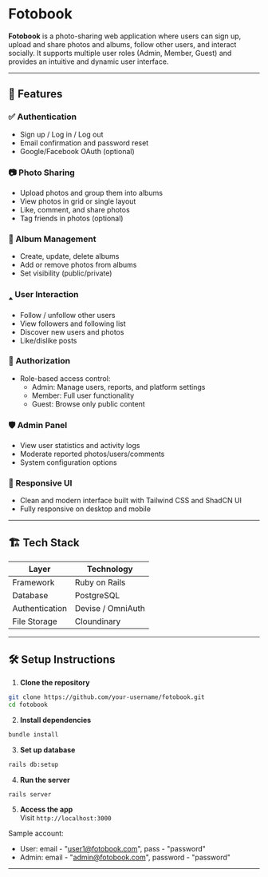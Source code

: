# Fotobook

**Fotobook** is a photo-sharing web application where users can sign up, upload and share photos and albums, follow other users, and interact socially. It supports multiple user roles (Admin, Member, Guest) and provides an intuitive and dynamic user interface.

---

## 🚀 Features

### ✅ Authentication
- Sign up / Log in / Log out
- Email confirmation and password reset
- Google/Facebook OAuth (optional)

### 📷 Photo Sharing
- Upload photos and group them into albums
- View photos in grid or single layout
- Like, comment, and share photos
- Tag friends in photos (optional)

### 📁 Album Management
- Create, update, delete albums
- Add or remove photos from albums
- Set visibility (public/private)

### 🢑 User Interaction
- Follow / unfollow other users
- View followers and following list
- Discover new users and photos
- Like/dislike posts

### 🔐 Authorization
- Role-based access control:
    - Admin: Manage users, reports, and platform settings
    - Member: Full user functionality
    - Guest: Browse only public content

### 🛡️ Admin Panel
- View user statistics and activity logs
- Moderate reported photos/users/comments
- System configuration options

### 📱 Responsive UI
- Clean and modern interface built with Tailwind CSS and ShadCN UI
- Fully responsive on desktop and mobile

---

## 🏗️ Tech Stack

| Layer        | Technology           |
|--------------|----------------------|
| Framework      | Ruby on Rails |
| Database     | PostgreSQL           |
| Authentication | Devise / OmniAuth    |
| File Storage | Cloundinary |

---

## 🛠️ Setup Instructions

1. **Clone the repository**
```bash
git clone https://github.com/your-username/fotobook.git
cd fotobook
```

2. **Install dependencies**
```bash
bundle install         
```

3. **Set up database**
```bash
rails db:setup
```

4. **Run the server**
```bash
rails server
```

5. **Access the app**  
   Visit `http://localhost:3000`

Sample account:
- User: email - "user1@fotobook.com", pass - "password"
- Admin: email - "admin@fotobook.com", password - "password"

---

